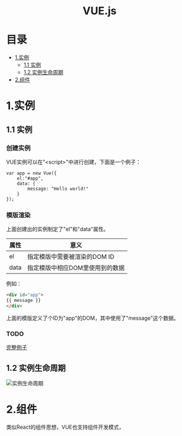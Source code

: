 <center><h1>VUE.js</h1></center>

# 目录
* [1.实例](#1)
	* [1.1 实例](#1.1)
	* [1.2 实例生命周期](#1.2)
* [2.组件](#2)


# <span id="1">1.实例</span>
## <span id="1.1">1.1 实例</span>
### 创建实例

VUE实例可以在"\<script\>"中进行创建，下面是一个例子：

```JS
var app = new Vue({
	el:"#app",
	data: {
		message: "Hello world!"
	}
});
```

### 模版渲染

上面创建出的实例制定了"el"和"data"属性。

|属性|意义|
|---|---|
|el|指定模版中需要被渲染的DOM ID|
|data|指定模版中相应DOM里使用到的数据|

例如：

```HTML
<div id="app">
{{ message }}
</div>
```

上面的模版定义了个ID为"app"的DOM，其中使用了"message"这个数据。


### TODO
[完整例子](github.com)


## <span id="1.2">1.2 实例生命周期</span>

![实例生命周期](https://cn.vuejs.org/images/lifecycle.png)

# <span id="2">2.组件</span>

类似React的组件思想，VUE也支持组件开发模式，